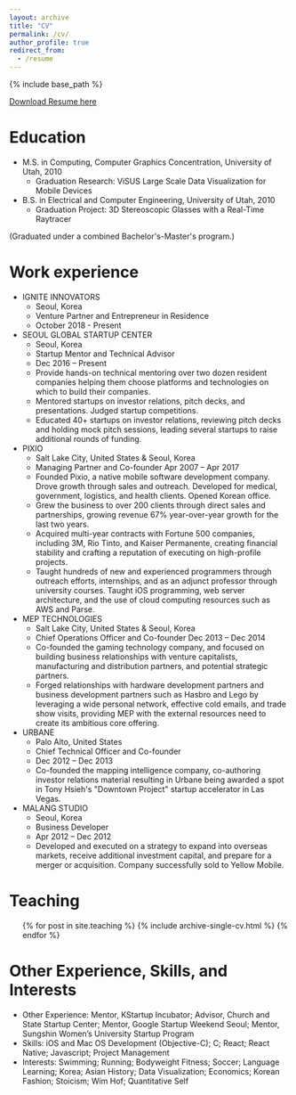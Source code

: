 ```yaml
---
layout: archive
title: "CV"
permalink: /cv/
author_profile: true
redirect_from:
  - /resume
---
```


{% include base_path %}

[Download Resume here](http://lswank.github.io/files/SWANK-Resume.pdf)

Education
======
* M.S. in Computing, Computer Graphics Concentration, University of Utah, 2010
  * Graduation Research: ViSUS Large Scale Data Visualization for Mobile Devices
* B.S. in Electrical and Computer Engineering, University of Utah, 2010
  * Graduation Project: 3D Stereoscopic Glasses with a Real-Time Raytracer

(Graduated under a combined Bachelor's-Master's program.)

Work experience
======
* IGNITE INNOVATORS
  * Seoul, Korea
  * Venture Partner and Entrepreneur in Residence
  * October 2018 - Present
* SEOUL GLOBAL STARTUP CENTER 
  * Seoul, Korea 
  * Startup Mentor and Technical Advisor 
  * Dec 2016 – Present
  * Provide hands-on technical mentoring over two dozen resident companies helping them choose platforms and technologies on which to build their companies.
  * Mentored startups on investor relations, pitch decks, and presentations. Judged startup competitions.
  * Educated 40+ startups on investor relations, reviewing pitch decks and holding mock pitch sessions,
leading several startups to raise additional rounds of funding.
* PIXIO 
  * Salt Lake City, United States & Seoul, Korea 
  * Managing Partner and Co-founder Apr 2007 – Apr 2017
  * Founded Pixio, a native mobile software development company. Drove growth through sales and outreach. Developed for medical, government, logistics, and health clients. Opened Korean office.
  * Grew the business to over 200 clients through direct sales and partnerships, growing revenue 67%
year-over-year growth for the last two years.
  * Acquired multi-year contracts with Fortune 500 companies, including 3M, Rio Tinto, and Kaiser
Permanente, creating financial stability and crafting a reputation of executing on high-profile projects.
  * Taught hundreds of new and experienced programmers through outreach efforts, internships, and as an adjunct professor through university courses. Taught iOS programming, web server architecture,
and the use of cloud computing resources such as AWS and Parse.
* MEP TECHNOLOGIES
  * Salt Lake City, United States & Seoul, Korea
  * Chief Operations Officer and Co-founder Dec 2013 – Dec 2014
  * Co-founded the gaming technology company, and focused on building business relationships with venture capitalists, manufacturing and distribution partners, and potential strategic partners.
  * Forged relationships with hardware development partners and business development partners such as Hasbro and Lego by leveraging a wide personal network, effective cold emails, and trade show visits, providing MEP with the external resources need to create its ambitious core offering.
* URBANE
  * Palo Alto, United States
  * Chief Technical Officer and Co-founder
  * Dec 2012 – Dec 2013
  * Co-founded the mapping intelligence company, co-authoring investor relations material resulting in
Urbane being awarded a spot in Tony Hsieh's "Downtown Project" startup accelerator in Las Vegas.
* MALANG STUDIO
  * Seoul, Korea
  * Business Developer
  * Apr 2012 – Dec 2012
  * Developed and executed on a strategy to expand into overseas markets, receive additional investment capital, and prepare for a merger or acquisition. Company successfully sold to Yellow Mobile.
  
Teaching
======
  <ul>{% for post in site.teaching %}
    {% include archive-single-cv.html %}
  {% endfor %}</ul>
  
Other Experience, Skills, and Interests
======
* Other Experience: Mentor, KStartup Incubator; Advisor, Church and State Startup Center; Mentor, Google Startup Weekend Seoul; Mentor, Sungshin Women’s University Startup Program
* Skills: iOS and Mac OS Development (Objective-C); C; React; React Native; Javascript; Project Management
* Interests: Swimming; Running; Bodyweight Fitness; Soccer; Language Learning; Korea; Asian History; Data Visualization; Economics; Korean Fashion; Stoicism; Wim Hof; Quantitative Self
